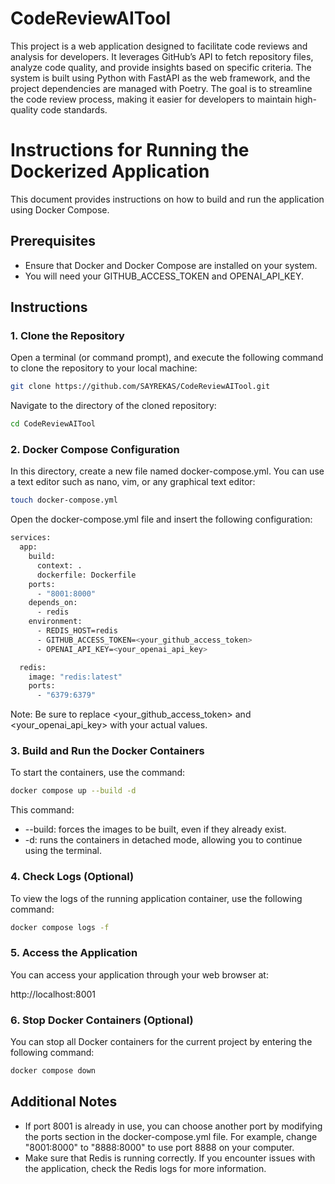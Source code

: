 # CodeReviewAITool

This project is a web application designed to facilitate code reviews and analysis for developers.
It leverages GitHub’s API to fetch repository files, analyze code quality, and provide insights based on specific
criteria.
The system is built using Python with FastAPI as the web framework, and the project dependencies are managed with
Poetry.
The goal is to streamline the code review process, making it easier for developers to maintain high-quality code
standards.

# Instructions for Running the Dockerized Application

This document provides instructions on how to build and run the application using Docker Compose.

## Prerequisites

- Ensure that Docker and Docker Compose are installed on your system.
- You will need your GITHUB_ACCESS_TOKEN and OPENAI_API_KEY.

## Instructions

### 1. Clone the Repository

Open a terminal (or command prompt), and execute the following command to clone the repository to your local machine:

```bash
git clone https://github.com/SAYREKAS/CodeReviewAITool.git
````

Navigate to the directory of the cloned repository:

```bash
cd CodeReviewAITool
````

### 2. Docker Compose Configuration

In this directory, create a new file named docker-compose.yml. You can use a text editor such as nano, vim, or any
graphical text editor:

```bash
touch docker-compose.yml
````

Open the docker-compose.yml file and insert the following configuration:

```bash
services:
  app:
    build:
      context: .
      dockerfile: Dockerfile
    ports:
      - "8001:8000"
    depends_on:
      - redis
    environment:
      - REDIS_HOST=redis
      - GITHUB_ACCESS_TOKEN=<your_github_access_token>
      - OPENAI_API_KEY=<your_openai_api_key>

  redis:
    image: "redis:latest"
    ports:
      - "6379:6379"
````

Note: Be sure to replace <your_github_access_token> and <your_openai_api_key> with your actual values.

### 3. Build and Run the Docker Containers

To start the containers, use the command:

```bash
docker compose up --build -d
````

This command:

 - --build: forces the images to be built, even if they already exist.
 - -d: runs the containers in detached mode, allowing you to continue using the terminal.

### 4. Check Logs (Optional)

To view the logs of the running application container, use the following command:

```bash
docker compose logs -f
````

### 5. Access the Application

You can access your application through your web browser at:

http://localhost:8001

### 6. Stop Docker Containers (Optional)

You can stop all Docker containers for the current project by entering the following command:

```bash
docker compose down
````

## Additional Notes

 - If port 8001 is already in use, you can choose another port by modifying the ports section in the docker-compose.yml file. For example, change "8001:8000" to "8888:8000" to use port 8888 on your computer.
 - Make sure that Redis is running correctly. If you encounter issues with the application, check the Redis logs for more information.